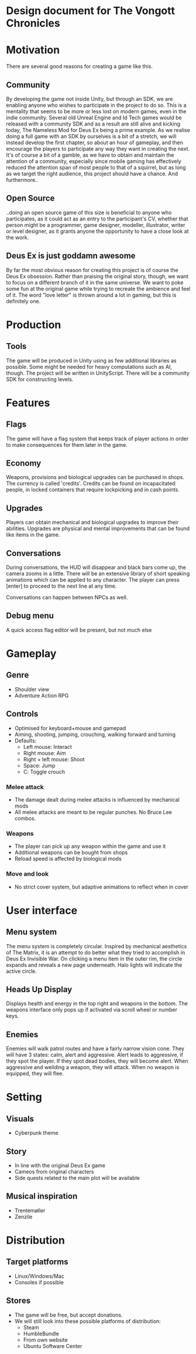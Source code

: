 Design document for The Vongott Chronicles
====
# Motivation
There are several good reasons for creating a game like this.

## Community
By developing the game not inside Unity, but through an SDK, we are enabling anyone who wishes to participate in the project to do so. This is a mentality that seems to be more or less lost on modern games, even in the indie community. Several old Unreal Engine and Id Tech games would be released with a community SDK and as a result are still alive and kicking today, The Nameless Mod for Deus Ex being a prime example. As we realise doing a full game with an SDK by ourselves is a bit of a stretch, we will instead develop the first chapter, so about an hour of gameplay, and then encourage the players to participate any way they want in creating the next. It's of course a bit of a gamble, as we have to obtain and maintain the attention of a community, especially since mobile gaming has effectively reduced the attention span of most people to that of a squirrel, but as long as we target the right audience, this project should have a chance. And furthermore..

## Open Source
..doing an open source game of this size is beneficial to anyone who participates, as it could act as an entry to the participant's CV, whether that person might be a programmer, game designer, modeller, illustrator, writer or level designer, as it grants anyone the opportunity to have a close look at the work.

## Deus Ex is just goddamn awesome
By far the most obvious reason for creating this project is of course the Deus Ex obsession. Rather than praising the original story, though, we want to focus on a different branch of it in the same universe. We want to poke some fun at the original game while trying to recreate the ambience and feel of it. The word "love letter" is thrown around a lot in gaming, but this is definitely one.


# Production
## Tools
The game will be produced in Unity using as few additional libraries as possible. Some might be needed for heavy computations such as AI, though. The project will be written in UnityScript. There will be a community SDK for constructing levels.

# Features
## Flags
The game will have a flag system that keeps track of player actions in order to make consequences for them later in the game.

## Economy
Weapons, provisions and biological upgrades can be purchased in shops. The currency is called 'credits'. Credits can be found on incapacitated people, in locked containers that require lockpicking and in cash points.

## Upgrades
Players can obtain mechanical and biological upgrades to improve their abilities. Upgrades are physical and mental improvements that can be found like items in the game.

## Conversations
During conversations, the HUD will disappear and black bars come up, the camera zooms in a little. There will be an extensive library of short speaking animations which can be applied to any character. The player can press [enter] to proceed to the next line at any time.

Conversations can happen between NPCs as well.

## Debug menu
A quick access flag editor will be present, but not much else

# Gameplay
## Genre
- Shoulder view
- Adventure Action RPG

## Controls
- Optimised for keyboard+mouse and gamepad
- Aiming, shooting, jumping, crouching, walking forward and turning
- Defaults:
  - Left mouse: Interact
  - Right mouse: Aim
  - Right + left mouse: Shoot
  - Space: Jump
  - C: Toggle crouch

### Melee attack
- The damage dealt during melee attacks is influenced by mechanical mods
- All melee attacks are meant to be regular punches. No Bruce Lee combos.

### Weapons
- The player can pick up any weapon within the game and use it
- Additional weapons can be bought from shops
- Reload speed is affected by biological mods

### Move and look
- No strict cover system, but adaptive animations to reflect when in cover

# User interface
## Menu system
The menu system is completely circular. Inspired by mechanical aesthetics of The Matrix, it is an attempt to do better what they tried to accomplish in Deus Ex Invisible War. On clicking a menu item in the outer rim, the circle expands and reveals a new page underneath. Halo lights will indicate the active circle.

## Heads Up Display
Displays health and energy in the top right and weapons in the bottom. The weapons interface only pops up if activated via scroll wheel or number keys.

## Enemies
Enemies will walk patrol routes and have a fairly narrow vision cone. 
They will have 3 states: calm, alert and aggressive. Alert leads to aggressive, if they spot the player.
If they spot dead bodies, they will become alert.
When aggressive and weilding a weapon, they will attack. When no weapon is equipped, they will flee.

# Setting
## Visuals
- Cyberpunk theme

## Story
- In line with the original Deus Ex game
- Cameos from original characters
- Side quests related to the main plot will be available

## Musical inspiration
- Trentemøller
- Zenzile

# Distribution
## Target platforms
- Linux/Windows/Mac
- Consoles if possible

## Stores
- The game will be free, but accept donations.
- We will still look into these possible platforms of distribution:
  - Steam
  - HumbleBundle
  - From own website
  - Ubuntu Software Center
